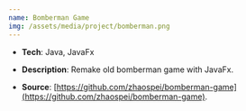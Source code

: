 ```yaml
---
name: Bomberman Game
img: /assets/media/project/bomberman.png
---
```

- **Tech**: Java, JavaFx
- **Description**: Remake old bomberman game with JavaFx. 
        
- **Source**: [https://github.com/zhaospei/bomberman-game](https://github.com/zhaospei/bomberman-game).